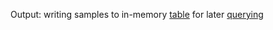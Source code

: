 Output: writing samples to in-memory [table](/docs/user/lib/outputs/table-output.md) for later [querying](/docs/user/lib/outputs/table-output.md#querying)